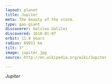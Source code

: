 ```yaml
---
layout: planet
title: Jupiter
meta: The beauty of the storm.
type: gas-giant
discoverer: Galileo Galilei
discovered: 1610-01-07
orbit: 11.8 years
radius: 69911 km
tilt: 3°
image: jupiter.jpg
source: http://en.wikipedia.org/wiki/Jupiter

---
```


*Jupiter*